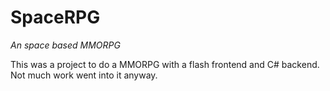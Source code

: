# SpaceRPG

*An space based MMORPG*

This was a project to do a MMORPG with a flash frontend and C# backend. Not much work 
went into it anyway.
